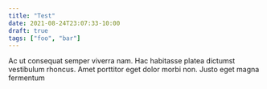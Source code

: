 ```yaml
---
title: "Test"
date: 2021-08-24T23:07:33-10:00
draft: true
tags: ["foo", "bar"]
---
```


<!--more-->

Ac ut consequat semper viverra nam. Hac habitasse platea dictumst vestibulum 
rhoncus. Amet porttitor eget dolor morbi non. Justo eget magna fermentum 


